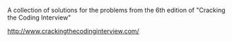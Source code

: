 A collection of solutions for the problems from the 6th edition of "Cracking the Coding Interview"

http://www.crackingthecodinginterview.com/